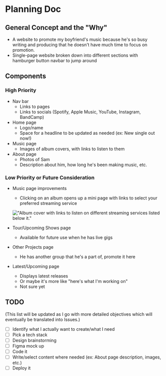 # Planning Doc #

## General Concept and the "Why" ##

- A website to promote my boyfriend's music because he's so busy writing and producing that he doesn't have much time to focus on promotion.
- Single-page website broken down into different sections with hamburger button navbar to jump around

## Components ##

### High Priority ###

- Nav bar
  - Links to pages
  - Links to socials (Spotify, Apple Music, YouTube, Instagram, BandCamp)
- Home page
  - Logo/name
  - Space for a headline to be updated as needed (ex: New single out now!)
- Music page
  - Images of album covers, with links to listen to them
- About page
  - Photos of Sam
  - Description about him, how long he's been making music, etc.

### Low Priority or Future Consideration ###

- Music page improvements
  - Clicking on an album opens up a mini page with links to select your preferred streaming service
  
  !["Album cover with links to listen on different streaming services listed below it."](https://i.ibb.co/41xs0wj/Capture.png)
  
- Tour/Upcoming Shows page
  - Available for future use when he has live gigs
- Other Projects page
  - He has another group that he's a part of, promote it here
- Latest/Upcoming page
  - Displays latest releases
  - Or maybe it's more like "here's what I'm working on"
  - Not sure yet

## TODO ##

(This list will be updated as I go with more detailed objectives which will eventually be translated into Issues.)

- [ ] Identify what I actually want to create/what I need
- [ ] Pick a tech stack
- [ ] Design brainstorming
- [ ] Figma mock up
- [ ] Code it
- [ ] Write/select content where needed (ex: About page description, images, etc.)
- [ ] Deploy it

